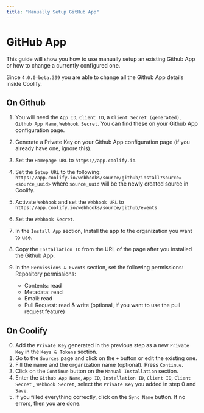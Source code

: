 ```yaml
---
title: "Manually Setup GitHub App"
---
```


# GitHub App
This guide will show you how to use manually setup an existing Github App or how to change a currently configured one.

Since `4.0.0-beta.399` you are able to change all the Github App details inside Coolify.


## On Github
1. You will need the `App ID`, `Client ID`, a `Client Secret (generated)`, `Github App Name`, `Webhook Secret`. You can find these on your Github App configuration page.
2. Generate a Private Key on your Github App configuration page (if you already have one, ignore this).


3. Set the `Homepage URL` to `https://app.coolify.io`.
4. Set the `Setup URL` to the following: `https://app.coolify.io/webhooks/source/github/install?source=<source_uuid>` where `source_uuid` will be the newly created source in Coolify.
5. Activate `Webhook` and set the `Webhook URL` to `https://app.coolify.io/webhooks/source/github/events`
6. Set the `Webhook Secret`.
7. In the `Install App` section, Install the app to the organization you want to use.
8. Copy the `Installation ID` from the URL of the page after you installed the Github App.
9. In the `Permissions & Events` section, set the following permissions:
   Repository permissions:
    - Contents: read
    - Metadata: read
    - Email: read
    - Pull Request: read & write (optional, if you want to use the pull request feature)


## On Coolify
0. Add the `Private Key` generated in the previous step as a new `Private Key` in the `Keys & Tokens` section.
1. Go to the `Sources` page and click on the `+` button or edit the existing one.
2. Fill the name and the organization name (optional). Press `Continue`.
3. Click on the `Continue` button on the `Manual Installation` section.
4. Enter the `Github App Name`, `App ID`, `Installation ID`, `Client ID`, `Client Secret` , `Webhook Secret`, select the `Private Key` you added in step 0 and `Save`.
5. If you filled everything correctly, click on the `Sync Name` button. If no errors, then you are done.